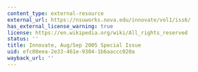 ```yaml
---
content_type: external-resource
external_url: https://nsuworks.nova.edu/innovate/vol1/iss6/
has_external_license_warning: true
license: https://en.wikipedia.org/wiki/All_rights_reserved
status: ''
title: Innovate, Aug/Sep 2005 Special Issue
uid: efc08eea-2e33-461e-9304-1b6aaccc020a
wayback_url: ''
---
```

